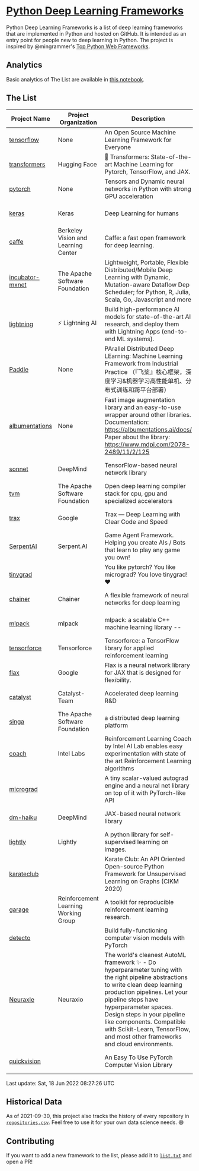 # [Python Deep Learning Frameworks](https://www.github.com/shimst3r/python-deep-learning-frameworks)

Python Deep Learning Frameworks is a list of deep learning frameworks that are implemented in Python and hosted on GitHub. It is intended as an entry point for people new to deep learning in Python. The project is inspired by @mingrammer's [Top Python Web Frameworks](https://github.com/mingrammer/python-web-framework-stars).

## Analytics

Basic analytics of The List are available in [this notebook](./notebooks/development_over_time.ipynb).

## The List

| Project Name | Project Organization | Description | Stars | Forks | Open Issues | Last Commit |
| ------------ | -------------------- | ----------- | ----: | ----: | ----------: | ----------- |
| [tensorflow](https://tensorflow.org) | None | An Open Source Machine Learning Framework for Everyone | 165773 | 86885 | 2326 | 0 day(s) ago |
| [transformers](https://huggingface.co/transformers) | Hugging Face | 🤗 Transformers: State-of-the-art Machine Learning for Pytorch, TensorFlow, and JAX. | 65348 | 15251 | 512 | 0 day(s) ago |
| [pytorch](https://pytorch.org) | None | Tensors and Dynamic neural networks in Python with strong GPU acceleration | 56737 | 15728 | 10174 | 0 day(s) ago |
| [keras](http://keras.io/) | Keras | Deep Learning for humans | 55456 | 19118 | 351 | 0 day(s) ago |
| [caffe](http://caffe.berkeleyvision.org/) | Berkeley Vision and Learning Center | Caffe: a fast open framework for deep learning. | 32688 | 18999 | 1182 | 0 day(s) ago |
| [incubator-mxnet](https://mxnet.apache.org) | The Apache Software Foundation | Lightweight, Portable, Flexible Distributed/Mobile Deep Learning with Dynamic, Mutation-aware Dataflow Dep Scheduler; for Python, R, Julia, Scala, Go, Javascript and more | 20008 | 6895 | 1998 | 1 day(s) ago |
| [lightning](https://lightning.ai) | ⚡️ Lightning AI  | Build high-performance AI models for state-of-the-art AI research, and deploy them with Lightning Apps (end-to-end ML systems). | 18770 | 2423 | 514 | 0 day(s) ago |
| [Paddle](http://www.paddlepaddle.org/) | None | PArallel Distributed Deep LEarning: Machine Learning Framework from Industrial Practice （『飞桨』核心框架，深度学习&机器学习高性能单机、分布式训练和跨平台部署） | 18373 | 4566 | 2915 | 0 day(s) ago |
| [albumentations](https://albumentations.ai) | None | Fast image augmentation library and an easy-to-use wrapper around other libraries. Documentation:  https://albumentations.ai/docs/ Paper about the library: https://www.mdpi.com/2078-2489/11/2/125 | 10372 | 1340 | 281 | 0 day(s) ago |
| [sonnet](https://sonnet.dev/) | DeepMind | TensorFlow-based neural network library | 9311 | 1328 | 29 | 1 day(s) ago |
| [tvm](https://tvm.apache.org/) | The Apache Software Foundation | Open deep learning compiler stack for cpu, gpu and specialized accelerators | 8217 | 2564 | 503 | 0 day(s) ago |
| [trax](https://github.com/google/trax) | Google | Trax — Deep Learning with Clear Code and Speed | 6946 | 721 | 94 | 1 day(s) ago |
| [SerpentAI](http://serpent.ai) | Serpent.AI | Game Agent Framework. Helping you create AIs / Bots that learn to play any game you own! | 6269 | 740 | 2 | 0 day(s) ago |
| [tinygrad](https://github.com/geohot/tinygrad) |  | You like pytorch? You like micrograd? You love tinygrad! ❤️  | 6113 | 619 | 15 | 1 day(s) ago |
| [chainer](https://chainer.org) | Chainer | A flexible framework of neural networks for deep learning | 5691 | 1386 | 10 | 3 day(s) ago |
| [mlpack](https://www.mlpack.org/) | mlpack | mlpack: a scalable C++ machine learning library --  | 4018 | 1430 | 59 | 1 day(s) ago |
| [tensorforce](https://github.com/tensorforce/tensorforce) | Tensorforce | Tensorforce: a TensorFlow library for applied reinforcement learning | 3144 | 527 | 20 | 3 day(s) ago |
| [flax](https://github.com/google/flax) | Google | Flax is a neural network library for JAX that is designed for flexibility. | 3106 | 356 | 129 | 1 day(s) ago |
| [catalyst](https://catalyst-team.com) | Catalyst-Team | Accelerated deep learning R&D | 2945 | 363 | 4 | 0 day(s) ago |
| [singa](https://github.com/apache/singa) | The Apache Software Foundation | a distributed deep learning platform | 2622 | 836 | 37 | 6 day(s) ago |
| [coach](https://intellabs.github.io/coach/) | Intel Labs | Reinforcement Learning Coach by Intel AI Lab enables easy experimentation with state of the art Reinforcement Learning algorithms | 2158 | 430 | 89 | 2 day(s) ago |
| [micrograd](https://github.com/karpathy/micrograd) |  | A tiny scalar-valued autograd engine and a neural net library on top of it with PyTorch-like API | 2090 | 168 | 8 | 0 day(s) ago |
| [dm-haiku](https://dm-haiku.readthedocs.io) | DeepMind | JAX-based neural network library | 1958 | 155 | 59 | 1 day(s) ago |
| [lightly](https://github.com/lightly-ai/lightly) | Lightly | A python library for self-supervised learning on images. | 1649 | 130 | 66 | 0 day(s) ago |
| [karateclub](https://karateclub.readthedocs.io) |  | Karate Club: An API Oriented Open-source Python Framework for Unsupervised Learning on Graphs (CIKM 2020) | 1642 | 206 | 2 | 0 day(s) ago |
| [garage](https://github.com/rlworkgroup/garage) | Reinforcement Learning Working Group | A toolkit for reproducible reinforcement learning research. | 1462 | 264 | 226 | 2 day(s) ago |
| [detecto](https://detecto.readthedocs.io/) |  | Build fully-functioning computer vision models with PyTorch | 555 | 93 | 32 | 9 day(s) ago |
| [Neuraxle](https://www.neuraxle.org/) | Neuraxio | The world's cleanest AutoML framework ✨ - Do hyperparameter tuning with the right pipeline abstractions to write clean deep learning production pipelines. Let your pipeline steps have hyperparameter spaces. Design steps in your pipeline like components. Compatible with Scikit-Learn, TensorFlow, and most other frameworks and cloud environments. | 521 | 53 | 69 | 2 day(s) ago |
| [quickvision](https://github.com/oke-aditya/quickvision) |  | An Easy To Use PyTorch Computer Vision Library | 49 | 5 | 19 | 33 day(s) ago |

Last update: Sat, 18 Jun 2022 08:27:26 UTC

## Historical Data

As of 2021-09-30, this project also tracks the history of every repository in [`repositories.csv`](./repositories.csv). Feel free to use it for your own data science needs. :smile:

## Contributing

If you want to add a new framework to the list, please add it to [`list.txt`](./python-deep-learning-frameworks/list.txt) and open a PR!